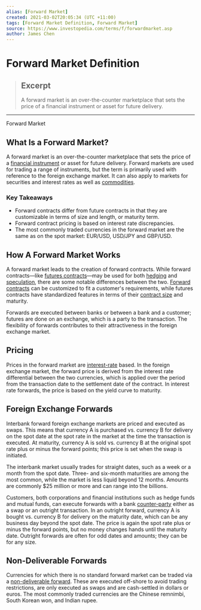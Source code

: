 ```yaml
---
alias: [Forward Market]
created: 2021-03-02T20:05:34 (UTC +11:00)
tags: [Forward Market Definition, Forward Market]
source: https://www.investopedia.com/terms/f/forwardmarket.asp
author: James Chen
---
```


# Forward Market Definition

> ## Excerpt
> A forward market is an over-the-counter marketplace that sets the price of a financial instrument or asset for future delivery.

---

Forward Market
## What Is a Forward Market?

A forward market is an over-the-counter marketplace that sets the price of a [financial instrument](https://www.investopedia.com/terms/f/financialinstrument.asp) or asset for future delivery. Forward markets are used for trading a range of instruments, but the term is primarily used with reference to the foreign exchange market. It can also apply to markets for securities and interest rates as well as [commodities](https://www.investopedia.com/terms/c/commodity.asp).

### Key Takeaways

-   Forward contracts differ from future contracts in that they are customizable in terms of size and length, or maturity term.
-   Forward contract pricing is based on interest rate discrepancies.
-   The most commonly traded currencies in the forward market are the same as on the spot market: EUR/USD, USD/JPY and GBP/USD.

## How A Forward Market Works

A forward market leads to the creation of forward contracts. While forward contracts—like [futures contracts](https://www.investopedia.com/terms/f/futurescontract.asp)—may be used for both [hedging](https://www.investopedia.com/terms/h/hedge.asp) and [speculation](https://www.investopedia.com/terms/s/speculation.asp), there are some notable differences between the two. [Forward contracts](https://www.investopedia.com/terms/f/forwardcontract.asp) can be customized to fit a customer's requirements, while futures contracts have standardized features in terms of their [contract size](https://www.investopedia.com/terms/c/contractsize.asp) and maturity.

Forwards are executed between banks or between a bank and a customer; futures are done on an exchange, which is a party to the transaction. The flexibility of forwards contributes to their attractiveness in the foreign exchange market.

## Pricing

Prices in the forward market are [interest-rate](https://www.investopedia.com/terms/i/interestrate.asp) based. In the foreign exchange market, the forward price is derived from the interest rate differential between the two currencies, which is applied over the period from the transaction date to the settlement date of the contract. In interest rate forwards, the price is based on the yield curve to maturity.

## Foreign Exchange Forwards

Interbank forward foreign exchange markets are priced and executed as swaps. This means that currency A is purchased vs. currency B for delivery on the spot date at the spot rate in the market at the time the transaction is executed. At maturity, currency A is sold vs. currency B at the original spot rate plus or minus the forward points; this price is set when the swap is initiated.

The interbank market usually trades for straight dates, such as a week or a month from the spot date. Three- and six-month maturities are among the most common, while the market is less liquid beyond 12 months. Amounts are commonly $25 million or more and can range into the billions.

Customers, both corporations and financial institutions such as hedge funds and mutual funds, can execute forwards with a bank [counter-party](https://www.investopedia.com/terms/c/counterparty.asp) either as a swap or an outright transaction. In an outright forward, currency A is bought vs. currency B for delivery on the maturity date, which can be any business day beyond the spot date. The price is again the spot rate plus or minus the forward points, but no money changes hands until the maturity date. Outright forwards are often for odd dates and amounts; they can be for any size.

## Non-Deliverable Forwards

Currencies for which there is no standard forward market can be traded via a [non-deliverable forward](https://www.investopedia.com/terms/n/ndf.asp). These are executed off-shore to avoid trading restrictions, are only executed as swaps and are cash-settled in dollars or euros. The most commonly traded currencies are the Chinese remnimbi, South Korean won, and Indian rupee.
